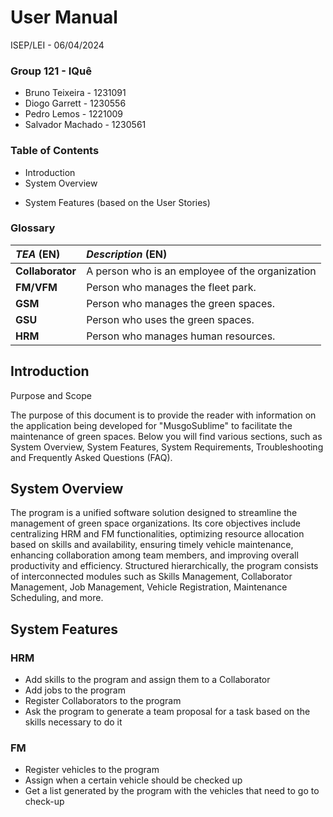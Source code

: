
# User Manual

ISEP/LEI - 06/04/2024


### Group 121 - IQuê

- Bruno Teixeira - 1231091
- Diogo Garrett - 1230556
- Pedro Lemos - 1221009
- Salvador Machado - 1230561


### Table of Contents

- Introduction
- System Overview

[//]: # (- System Requirements)
- System Features (based on the User Stories)

[//]: # (- Troubleshooting)

[//]: # (- Frequently Asked Questions)

### Glossary

| **_TEA_** (EN)   | **_Description_** (EN)              
|:-----------------|:------------------------------------------------|
| **Collaborator** | A person who is an employee of the organization |
| **FM/VFM**       | Person who manages the fleet park.              |
| **GSM**          | Person who manages the green spaces.            |
| **GSU**          | Person who uses the green spaces.               |
| **HRM**          | Person who manages human resources.             |


## Introduction

Purpose and Scope

The purpose of this document is to provide the reader with information
on the application being developed for "MusgoSublime" to facilitate the 
maintenance of green spaces. Below you will find various sections, such as 
System Overview, System Features, System Requirements, Troubleshooting and 
Frequently Asked Questions (FAQ).

## System Overview

The  program is a unified software solution designed
to streamline the management of green space organizations.
Its core objectives include centralizing HRM and FM functionalities, optimizing resource
allocation based on skills and availability, ensuring timely vehicle maintenance, enhancing
collaboration among team members, and improving overall productivity and efficiency. Structured
hierarchically, the program consists of interconnected modules such as Skills Management,
Collaborator Management, Job Management, Vehicle Registration, Maintenance Scheduling, and more.

[//]: # (## System Requirements)

[//]: # ()
[//]: # (Any relevant information for the application to be operated must be included in this section both)

[//]: # (referring to software and hardware compatibility. For example, required plugins &#40;if any&#41;,)

[//]: # (Compatible Operating System&#40;s&#41;, required versions and service packs, Disk space, RAM, required)

[//]: # (processor speed &#40;if relevant&#41;, Software installation procedure&#40;s&#41;, any other technical)

[//]: # (specification relevant for the software application to operate.)

## System Features

### HRM
- Add skills to the program and assign them to a Collaborator
- Add jobs to the program
- Register Collaborators to the program
- Ask the program to generate a team proposal for a task based on the skills necessary to do it

### FM
- Register vehicles to the program
- Assign when a certain vehicle should be checked up
- Get a list generated by the program with the vehicles that need to go to check-up


[//]: # (## Troubleshooting)

[//]: # ()
[//]: # (This section should include a list of at least 10 possible &#40;error&#41; situations that might occur when)

[//]: # (handling the application to help the user identify and solve those problems. It must also include)

[//]: # (the contacts of a possible “Helpdesk or Support Centre”&#41;)

[//]: # (Each troubleshooting statement &#40;referred as “ISSUE”&#41; must include:)

[//]: # (- Symptom – an item that suggest an incorrect functioning)

[//]: # (- Sequence of instructions to narrow down the identified problem)

[//]: # (- Solution – suggestions to address the identified problem)

[//]: # (- Additional resource&#40;s&#41; – reference to possible support channels)


[//]: # (## FAQ)

[//]: # ()
[//]: # (This section includes a list of questions the users may ask about the application, and the)

[//]: # (respective answers. Questions and Answers must be numbered, and short, referring to precise)

[//]: # (features of the application. It is advisable to include 1 question for each feature, using the)

[//]: # (following format:)

[//]: # ()
[//]: # (#### Q # bla bla bla)

[//]: # (A # bla bla bla)

